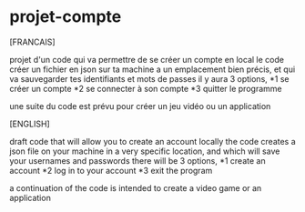 # projet-compte

[FRANCAIS]

projet d'un code qui va permettre de se créer un compte en local 
le code créer un fichier en json sur ta machine a un emplacement bien précis, et qui va sauvegarder tes identifiants et mots de passes
il y aura 3 options, 
*1 se créer un compte
*2 se connecter à son compte
*3 quitter le programme 

une suite du code est prévu pour créer un jeu vidéo ou un application

[ENGLISH]

draft code that will allow you to create an account locally
the code creates a json file on your machine in a very specific location, and which will save your usernames and passwords
there will be 3 options,
*1 create an account
*2 log in to your account
*3 exit the program

a continuation of the code is intended to create a video game or an application
